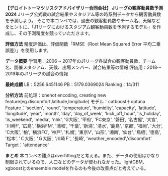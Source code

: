 **【デロイトトーマツリスクアドバイザリー合同会社】 Jリーグの観客動員数予測 2024**
Jリーグ公式戦の試合結果やスタジアム等の時系列データから観客動員数を予測しよう。
そこで本コンペでは、過去の観客動員数やチーム名、天候などをヒントに、「J1リーグにおけるスタジアム観客動員数を予測するモデル」を作成し、その予測精度を競っていただきます。

**評価方法**
精度評価は、評価関数「RMSE（Root Mean Squared Error 平均二乗誤差）」を使用します。

**データ概要**
学習用：2006 ~ 2017年のJ1リーグ各試合の観客動員数、チーム名、開催スタジアム、天候、出場メンバー、試合結果等の情報
評価用：2018～2019年のJ1リーグの試合の情報

**最終成績**
LB：5256.6451146
PB：5179.0369024
Ranking：14/311

**分析方法**
前処理：onehot encoding, creating new feature(eg.discomfort,latitude,longitude)
モデル：catboost＋optuna
Feature：'section', 'round', 'temperature', 'humidity', 'capacity',
       'latitude', 'longitude', 'year', 'month', 'day', 'day_of_week',
       'kick_off_hour', 'is_holiday', 'is_weekend', 'media', 'nhk', 'G大阪',
       '甲府', 'FC東京', '磐田', '名古屋', '大宮', '川崎F', '広島', '横浜FM', '浦和', '千葉', '新潟',
       '清水', '鹿島', '京都', '福岡', '大分', 'C大阪', '柏', '横浜FC', '神戸', '札幌', '東京V',
       '山形', '湘南', '仙台', '鳥栖', '徳島', '松本', 'Ｃ大阪', 'Ｇ大阪', '川崎Ｆ', '長崎',
       'weather_encoded','discomfort'
Target：'attendance'

**まとめ**
本コンペの難点はoverfittingだと考える。また、データの使用はかなり制限されているので、人口などのデータが使われなかった。lightGBM、xgboostとのensemble modelを作るのも今後の改善点だと考えている。
